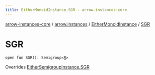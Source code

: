 ```yaml
---
title: EitherMonoidInstance.SGR - arrow-instances-core
---
```


[arrow-instances-core](../../index.html) / [arrow.instances](../index.html) / [EitherMonoidInstance](index.html) / [SGR](./-s-g-r.html)

# SGR

`open fun SGR(): Semigroup<`[`R`](index.html#R)`>`

Overrides [EitherSemigroupInstance.SGR](../-either-semigroup-instance/-s-g-r.html)

